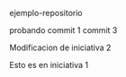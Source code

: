 ejemplo-repositorio

probando commit 1
commit 3

Modificacion de iniciativa 2

Esto es en iniciativa 1
